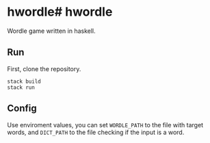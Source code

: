 # hwordle# hwordle

Wordle game written in haskell.

## Run

First, clone the repository.

``` shell
stack build
stack run
```

## Config
Use enviroment values, you can set ```WORDLE_PATH``` to the file with target words, and ```DICT_PATH``` to the file checking if the input is a word.
